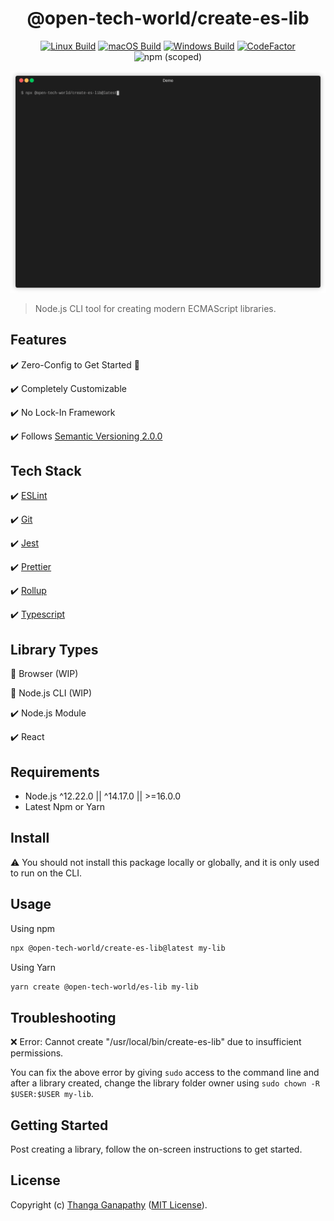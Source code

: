 <div align="center">

# @open-tech-world/create-es-lib

[![Linux Build](https://github.com/open-tech-world/create-es-lib/actions/workflows/linux_build.yml/badge.svg)](https://github.com/open-tech-world/create-es-lib/actions/workflows/linux_build.yml) [![macOS Build](https://github.com/open-tech-world/create-es-lib/actions/workflows/macos_build.yml/badge.svg)](https://github.com/open-tech-world/create-es-lib/actions/workflows/macos_build.yml) [![Windows Build](https://github.com/open-tech-world/create-es-lib/actions/workflows/windows_build.yml/badge.svg)](https://github.com/open-tech-world/create-es-lib/actions/workflows/windows_build.yml) [![CodeFactor](https://www.codefactor.io/repository/github/open-tech-world/create-es-lib/badge)](https://www.codefactor.io/repository/github/open-tech-world/create-es-lib) ![npm (scoped)](https://img.shields.io/npm/v/@open-tech-world/create-es-lib?color=blue)

![](demo.gif)

</div>

> Node.js CLI tool for creating modern ECMAScript libraries.

## Features

✔️ Zero-Config to Get Started 🚀

✔️ Completely Customizable

✔️ No Lock-In Framework

✔️ Follows [Semantic Versioning 2.0.0](https://semver.org/)

## Tech Stack

✔️ [ESLint](https://eslint.org/)

✔️ [Git](https://git-scm.com/)

✔️ [Jest](https://jestjs.io/)

✔️ [Prettier](https://prettier.io/)

✔️ [Rollup](https://rollupjs.org/guide/en/)

✔️ [Typescript](https://www.typescriptlang.org/)

## Library Types

🚧 Browser (WIP)

🚧 Node.js CLI (WIP)

✔️ Node.js Module

✔️ React

## Requirements

- Node.js ^12.22.0 || ^14.17.0 || >=16.0.0
- Latest Npm or Yarn

## Install

⚠️ You should not install this package locally or globally, and it is only used to run on the CLI.

## Usage

Using npm
```bash
npx @open-tech-world/create-es-lib@latest my-lib
```
Using Yarn

```bash
yarn create @open-tech-world/es-lib my-lib
```

## Troubleshooting

❌ Error: Cannot create "/usr/local/bin/create-es-lib" due to insufficient permissions.

You can fix the above error by giving `sudo` access to the command line and after a library created, change the library folder owner using `sudo chown -R $USER:$USER my-lib`.

## Getting Started

Post creating a library, follow the on-screen instructions to get started.

## License

Copyright (c) [Thanga Ganapathy](https://github.com/Thanga-Ganapathy) ([MIT License](./LICENSE)).

